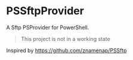 # PSSftpProvider

A Sftp PSProvider for PowerShell.

> This project is not in a working state

Inspired by https://github.com/znamenap/PSSftp
